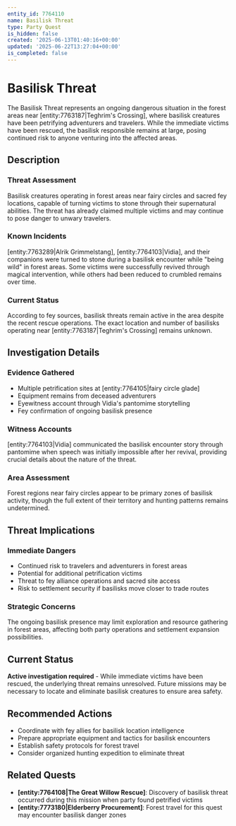```yaml
---
entity_id: 7764110
name: Basilisk Threat
type: Party Quest
is_hidden: false
created: '2025-06-13T01:40:16+00:00'
updated: '2025-06-22T13:27:04+00:00'
is_completed: false
---
```


# Basilisk Threat

The Basilisk Threat represents an ongoing dangerous situation in the forest areas near [entity:7763187|Teghrim's Crossing], where basilisk creatures have been petrifying adventurers and travelers. While the immediate victims have been rescued, the basilisk responsible remains at large, posing continued risk to anyone venturing into the affected areas.

## Description

### Threat Assessment

Basilisk creatures operating in forest areas near fairy circles and sacred fey locations, capable of turning victims to stone through their supernatural abilities. The threat has already claimed multiple victims and may continue to pose danger to unwary travelers.

### Known Incidents

[entity:7763289|Alrik Grimmelstang], [entity:7764103|Vidia], and their companions were turned to stone during a basilisk encounter while "being wild" in forest areas. Some victims were successfully revived through magical intervention, while others had been reduced to crumbled remains over time.

### Current Status

According to fey sources, basilisk threats remain active in the area despite the recent rescue operations. The exact location and number of basilisks operating near [entity:7763187|Teghrim's Crossing] remains unknown.

## Investigation Details

### Evidence Gathered

- Multiple petrification sites at [entity:7764105|fairy circle glade]
- Equipment remains from deceased adventurers
- Eyewitness account through Vidia's pantomime storytelling
- Fey confirmation of ongoing basilisk presence

### Witness Accounts

[entity:7764103|Vidia] communicated the basilisk encounter story through pantomime when speech was initially impossible after her revival, providing crucial details about the nature of the threat.

### Area Assessment

Forest regions near fairy circles appear to be primary zones of basilisk activity, though the full extent of their territory and hunting patterns remains undetermined.

## Threat Implications

### Immediate Dangers

- Continued risk to travelers and adventurers in forest areas
- Potential for additional petrification victims
- Threat to fey alliance operations and sacred site access
- Risk to settlement security if basilisks move closer to trade routes

### Strategic Concerns

The ongoing basilisk presence may limit exploration and resource gathering in forest areas, affecting both party operations and settlement expansion possibilities.

## Current Status

**Active investigation required** - While immediate victims have been rescued, the underlying threat remains unresolved. Future missions may be necessary to locate and eliminate basilisk creatures to ensure area safety.

## Recommended Actions

- Coordinate with fey allies for basilisk location intelligence
- Prepare appropriate equipment and tactics for basilisk encounters
- Establish safety protocols for forest travel
- Consider organized hunting expedition to eliminate threat

## Related Quests

- **[entity:7764108|The Great Willow Rescue]**: Discovery of basilisk threat occurred during this mission when party found petrified victims
- **[entity:7773180|Elderberry Procurement]**: Forest travel for this quest may encounter basilisk danger zones